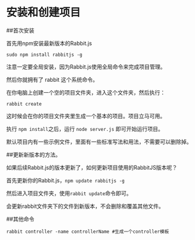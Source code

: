 安装和创建项目
===========

##首次安装

首先用npm安装最新版本的Rabbit.js

`sudo npm install rabbitjs -g`

注意一定要全局安装，因为Rabbit.js使用全局命令来完成项目管理。

然后你就拥有了 rabbit 这个系统命令。

在你电脑上创建一个空的项目文件夹，进入这个文件夹，然后执行：

`rabbit create`

这时候会在你的项目文件夹里生成一个基本的项目。项目立马可用。

执行 `npm install`之后，运行 `node server.js` 即可开始运行项目。

默认项目内有一些示例文件，里面有一些标准写法和用法，不需要可以删除掉。

##更新新版本的方法。

如果后续Rabbit.js的版本更新了，如何更新项目使用的RabbitJS版本呢？

首先更新你的Rabbit.js，`npm update rabbitjs -g`

然后进入项目文件夹，使用`rabbit update`命令即可。

会更新rabbit文件夹下的文件到新版本，不会删除和覆盖其他文件。

##其他命令

```
rabbit controller -name controllerName #生成一个controller模板

```